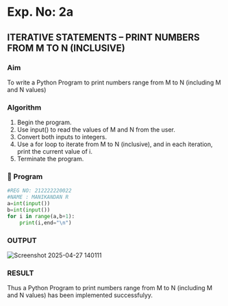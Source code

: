 # Exp. No: 2a  
## ITERATIVE STATEMENTS – PRINT NUMBERS FROM M TO N (INCLUSIVE)

###  Aim
To write a Python Program to print numbers  range from M to N (including M and N values)

###  Algorithm
1. Begin the program.
2. Use input() to read the values of M and N from the user.
3. Convert both inputs to integers.
4. Use a for loop to iterate from M to N (inclusive), and in each iteration, print the current value of i.
5. Terminate the program.

### 🧾 Program

```python
#REG NO: 212222220022
#NAME : MANIKANDAN R
a=int(input())
b=int(input())
for i in range(a,b+1):
    print(i,end="\n")
```
### OUTPUT
![Screenshot 2025-04-27 140111](https://github.com/user-attachments/assets/88fb67b2-5cb6-49b1-afc8-e150ae5242b6)

### RESULT
Thus a Python Program to print numbers  range from M to N (including M and N values) has been implemented successfulyy.

